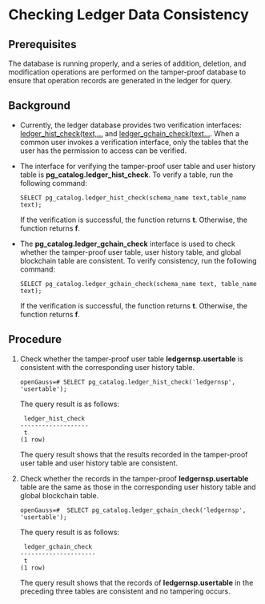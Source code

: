 # Checking Ledger Data Consistency<a name="EN-US_TOPIC_0000001147007425"></a>

## Prerequisites<a name="en-us_topic_0059778013_sfe45a1031ec347ba820649c0cec52027"></a>

The database is running properly, and a series of addition, deletion, and modification operations are performed on the tamper-proof database to ensure that operation records are generated in the ledger for query.

## Background<a name="en-us_topic_0059778013_s15667753cb2542158661ae3f96cab067"></a>

-   Currently, the ledger database provides two verification interfaces:  [ledger\_hist\_check\(text,...](../SQLReference/ledger-database-functions.md#li48809468134)  and  [ledger\_gchain\_check\(text...](../SQLReference/ledger-database-functions.md#li6880446141312). When a common user invokes a verification interface, only the tables that the user has the permission to access can be verified.
-   The interface for verifying the tamper-proof user table and user history table is  **pg\_catalog.ledger\_hist\_check**. To verify a table, run the following command:

    ```
    SELECT pg_catalog.ledger_hist_check(schema_name text,table_name text);
    ```

    If the verification is successful, the function returns  **t**. Otherwise, the function returns  **f**.

-   The  **pg\_catalog.ledger\_gchain\_check**  interface is used to check whether the tamper-proof user table, user history table, and global blockchain table are consistent. To verify consistency, run the following command:

    ```
    SELECT pg_catalog.ledger_gchain_check(schema_name text, table_name text);
    ```

    If the verification is successful, the function returns  **t**. Otherwise, the function returns  **f**.


## Procedure<a name="section199001315531"></a>

1.  Check whether the tamper-proof user table  **ledgernsp.usertable**  is consistent with the corresponding user history table.

    ```
    openGauss=# SELECT pg_catalog.ledger_hist_check('ledgernsp', 'usertable');
    ```

    The query result is as follows:

    ```
     ledger_hist_check
    -------------------
     t
    (1 row)
    ```

    The query result shows that the results recorded in the tamper-proof user table and user history table are consistent.

2.  Check whether the records in the tamper-proof  **ledgernsp.usertable**  table are the same as those in the corresponding user history table and global blockchain table.

    ```
    openGauss=#  SELECT pg_catalog.ledger_gchain_check('ledgernsp', 'usertable');
    ```

    The query result is as follows:

    ```
     ledger_gchain_check
    ---------------------
     t
    (1 row)
    ```

    The query result shows that the records of  **ledgernsp.usertable**  in the preceding three tables are consistent and no tampering occurs.


